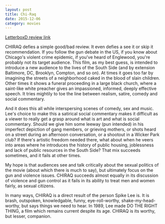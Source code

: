 ```yaml
---
layout: post
title: Chi-Raq 
date: 2015-12-06
category: movies
---
```

 
[LetterboxD review link](http://letterboxd.com/samarthbhaskar/film/chi-raq/)

 CHIRAQ defies a simple good/bad review. It even defies a see it or skip it recommendation. If you follow the gun debate in the US, if you know about Chicago's violent crime epidemic, if you've heard of Englewood, you're probably not its target audience. This film, as my best guess, is intended to introduce a new audience to the lives of the South Side (and by extension Baltimore, DC, Brooklyn, Compton, and so on). At times it goes too far by imagining the streets of a neighborhood caked in the blood of slain children. Other times it shows a funeral proceeding in a large black church, where a saint-like white preacher gives an impassioned, informed, deeply effective speech. It tries mightily to toe the line between realism, satire, comedy and social commentary.

And it does this all while interspersing scenes of comedy, sex and music. Lee's choice to make this a satirical social commentary makes it difficult as a viewer to really get a grasp around what is art and what is social commentary. Should we give him some leeway (pun intended) in his imperfect depiction of gang members, or grieving mothers, or shots heard on a street during an afternoon conversation, or a shootout in a Wicker Park club? If there's artistic freedom needed there, what about when he veers into areas where he introduces the history of public housing, joblessness and lack of public resources in the South Side? That mix succeeds sometimes, and it fails at other times. 

My hope is that audiences see and talk critically about the sexual politics of the movie (about which there is much to say), but ultimately focus on the gun and violence issues. CHIRAQ succeeds almost equally in its discussion of violence and gun control as it fails in its ability to treat men and women fairly, as sexual citizens.

In many ways, CHIRAQ is a direct result of the person Spike Lee is. It is brash, outspoken, knowledgable, funny, eye-roll-worthy, shake-my-head-worthy, but says things we need to hear. In 1989, Lee made DO THE RIGHT THING, a film which remains current despite its age. CHIRAQ is its worthy, but lesser, companion. 
